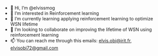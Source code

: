- 👋 Hi, I’m @elvissmog
- 👀 I’m interested in Reinforcement learning
- 🌱 I’m currently learning applying reinforcement learning to optimize WSN lifetime
- 💞️ I’m looking to collaborate on improving the lifetime of WSN using reinforcement learning
- 📫 You can reach me through this emails: elvis.obi@irit.fr, elvisobi72@gmail.com

<!---
elvissmog/elvissmog is a ✨ special ✨ repository because its `README.md` (this file) appears on your GitHub profile.
You can click the Preview link to take a look at your changes.
--->

